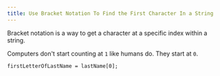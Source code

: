 ```yaml
---
title: Use Bracket Notation To Find the First Character In a String
---
```

Bracket notation is a way to get a character at a specific index within a string.

Computers don't start counting at `1` like humans do. They start at `0`.

    firstLetterOfLastName = lastName[0];